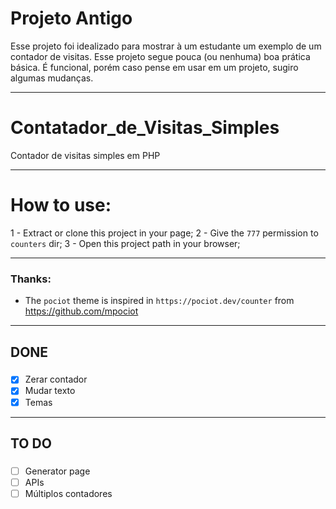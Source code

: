 # Projeto Antigo
Esse projeto foi idealizado para mostrar à um estudante um exemplo de um contador de visitas.
Esse projeto segue pouca (ou nenhuma) boa prática básica.
É funcional, porém caso pense em usar em um projeto, sugiro algumas mudanças.

----

# Contatador_de_Visitas_Simples
Contador de visitas simples em PHP

---------

# How to use:
1 - Extract or clone this project in your page;
2 - Give the `777` permission to `counters` dir;
3 - Open this project path in your browser;

---------

### Thanks:

- The `pociot` theme is inspired in `https://pociot.dev/counter` from https://github.com/mpociot

---------
## DONE
###

- [x] Zerar contador
- [x] Mudar texto
- [X] Temas
---------
## TO DO
###

- [ ] Generator page
- [ ] APIs
- [ ] Múltiplos contadores
